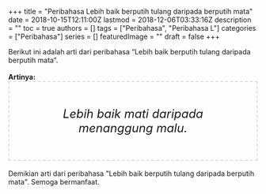 +++
title = "Peribahasa Lebih baik berputih tulang daripada berputih mata"
date = 2018-10-15T12:11:00Z
lastmod = 2018-12-06T03:33:16Z
description = ""
toc = true
authors = []
tags = ["Peribahasa", "Peribahasa L"]
categories = ["Peribahasa"]
series = []
featuredImage = ""
draft = false
+++

<div dir="ltr" style="text-align: left;" trbidi="on">Berikut ini adalah arti dari peribahasa “Lebih baik berputih tulang daripada berputih mata”.<br /><br /><div style="text-align: justify;"><b>Artinya:</b></div><div style="border: 2px dashed #ddd; font-size: 24px; height: auto; margin: 0 auto; padding: 50px; text-align: center; width: auto;"><i>Lebih baik mati daripada menanggung malu.</i></div><br />Demikian arti dari peribahasa "Lebih baik berputih tulang daripada berputih mata". Semoga bermanfaat.</div>
